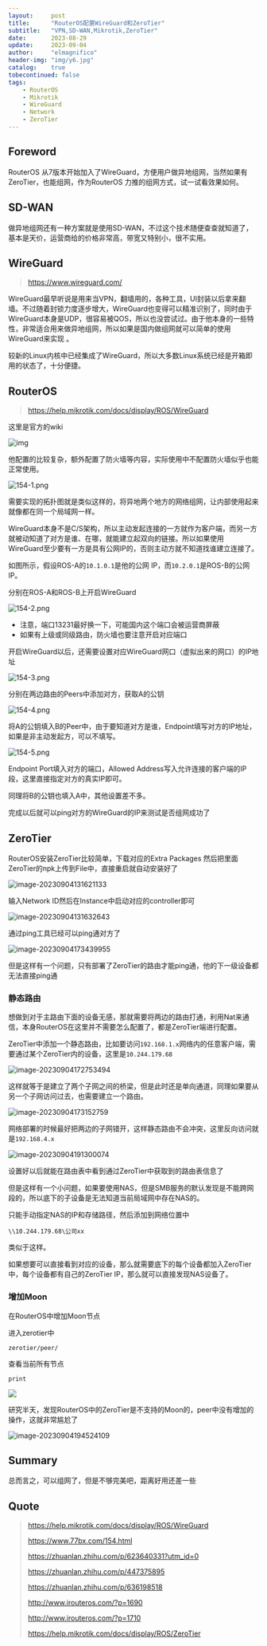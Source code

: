 ```yaml
---
layout:     post
title:      "RouterOS配置WireGuard和ZeroTier"
subtitle:   "VPN,SD-WAN,Mikrotik,ZeroTier"
date:       2023-08-29
update:     2023-09-04
author:     "elmagnifico"
header-img: "img/y6.jpg"
catalog:    true
tobecontinued: false
tags:
    - RouterOS
    - Mikrotik
    - WireGuard
    - Network
    - ZeroTier
---
```


## Foreword

RouterOS 从7版本开始加入了WireGuard，方便用户做异地组网，当然如果有ZeroTier，也能组网，作为RouterOS 力推的组网方式，试一试看效果如何。



## SD-WAN

做异地组网还有一种方案就是使用SD-WAN，不过这个技术随便查查就知道了，基本是天价，运营商给的价格非常高，带宽又特别小，很不实用。



## WireGuard

> https://www.wireguard.com/

WireGuard最早听说是用来当VPN，翻墙用的，各种工具，UI封装以后拿来翻墙。不过随着封锁力度逐步增大，WireGuard也变得可以精准识别了，同时由于WireGuard本身是UDP，很容易被QOS，所以也没尝试过。由于他本身的一些特性，非常适合用来做异地组网，所以如果是国内做组网就可以简单的使用WireGuard来实现 。

较新的Linux内核中已经集成了WireGuard，所以大多数Linux系统已经是开箱即用的状态了，十分便捷。



## RouterOS

> https://help.mikrotik.com/docs/display/ROS/WireGuard

这里是官方的wiki

![img](https://img.elmagnifico.tech/static/upload/elmagnifico/202308292327684.png)

他配置的比较复杂，额外配置了防火墙等内容，实际使用中不配置防火墙似乎也能正常使用。



![154-1.png](https://img.elmagnifico.tech/static/upload/elmagnifico/202308292256187.png)

需要实现的拓扑图就是类似这样的，将异地两个地方的网络组网，让内部使用起来就像都在同一个局域网一样。



WireGuard本身不是C/S架构，所以主动发起连接的一方就作为客户端，而另一方就被动知道了对方是谁、在哪，就能建立起双向的链接。所以如果使用WireGuard至少要有一方是具有公网IP的，否则主动方就不知道找谁建立连接了。



如图所示，假设ROS-A的`10.1.0.1`是他的公网 IP，而`10.2.0.1`是ROS-B的公网IP。



分别在ROS-A和ROS-B上开启WireGuard

![154-2.png](https://img.elmagnifico.tech/static/upload/elmagnifico/202308292311157.png)

- 注意，端口13231最好换一下，可能国内这个端口会被运营商屏蔽
- 如果有上级或同级路由，防火墙也要注意开启对应端口



开启WireGuard以后，还需要设置对应WireGuard网口（虚拟出来的网口）的IP地址

![154-3.png](https://img.elmagnifico.tech/static/upload/elmagnifico/202308292315057.png)



分别在两边路由的Peers中添加对方，获取A的公钥

![154-4.png](https://img.elmagnifico.tech/static/upload/elmagnifico/202308292316544.png)

将A的公钥填入B的Peer中，由于要知道对方是谁，Endpoint填写对方的IP地址，如果是非主动发起方，可以不填写。

![154-5.png](https://img.elmagnifico.tech/static/upload/elmagnifico/202308292316703.png)

Endpoint Port填入对方的端口，Allowed Address写入允许连接的客户端的IP段，这里直接指定对方的真实IP即可。



同理将B的公钥也填入A中，其他设置差不多。



完成以后就可以ping对方的WireGuard的IP来测试是否组网成功了



## ZeroTier

RouterOS安装ZeroTier比较简单，下载对应的Extra Packages 然后把里面ZeroTier的npk上传到File中，直接重启就自动安装好了

![image-20230904131621133](https://img.elmagnifico.tech/static/upload/elmagnifico/image-20230904131621133.png)

输入Network ID然后在Instance中启动对应的controller即可

![image-20230904131632643](https://img.elmagnifico.tech/static/upload/elmagnifico/image-20230904131632643.png)

通过ping工具已经可以ping通对方了

![image-20230904173439955](https://img.elmagnifico.tech/static/upload/elmagnifico/image-20230904173439955.png)

但是这样有一个问题，只有部署了ZeroTier的路由才能ping通，他的下一级设备都无法直接ping通



### 静态路由

想做到对于主路由下面的设备无感，那就需要将两边的路由打通，利用Nat来通信，本身RouterOS在这里并不需要怎么配置了，都是ZeroTier端进行配置。



ZeroTier中添加一个静态路由，比如要访问`192.168.1.x`网络内的任意客户端，需要通过某个ZeroTier内的设备，这里是`10.244.179.68`

![image-20230904172753494](https://img.elmagnifico.tech/static/upload/elmagnifico/image-20230904172753494.png)

这样就等于是建立了两个子网之间的桥梁，但是此时还是单向通道，同理如果要从另一个子网访问过去，也需要建立一个路由。

![image-20230904173152759](https://img.elmagnifico.tech/static/upload/elmagnifico/image-20230904173152759.png)

网络部署的时候最好把两边的子网错开，这样静态路由不会冲突，这里反向访问就是`192.168.4.x`

![image-20230904191300074](https://img.elmagnifico.tech/static/upload/elmagnifico/image-20230904191300074.png)

设置好以后就能在路由表中看到通过ZeroTier中获取到的路由表信息了



但是这样有一个小问题，如果要使用NAS，但是SMB服务的默认发现是不能跨网段的，所以底下的子设备是无法知道当前局域网中存在NAS的。

只能手动指定NAS的IP和存储路径，然后添加到网络位置中

```
\\10.244.179.68\公司xx
```

类似于这样。



如果想要可以直接看到对应的设备，那么就需要底下的每个设备都加入ZeroTier中，每个设备都有自己的ZeroTier IP，那么就可以直接发现NAS设备了。



### 增加Moon

在RouterOS中增加Moon节点

进入zerotier中

```
zerotier/peer/
```



查看当前所有节点

```
print
```

![](https://img.elmagnifico.tech/static/upload/elmagnifico/image-20230904192811527.png)

研究半天，发现RouterOS中的ZeroTier是不支持的Moon的，peer中没有增加的操作，这就非常尴尬了

![image-20230904194524109](https://img.elmagnifico.tech/static/upload/elmagnifico/image-20230904194524109.png)



## Summary

总而言之，可以组网了，但是不够完美吧，距离好用还差一些



## Quote

> https://help.mikrotik.com/docs/display/ROS/WireGuard
>
> https://www.77bx.com/154.html
>
> https://zhuanlan.zhihu.com/p/623640331?utm_id=0
>
> https://zhuanlan.zhihu.com/p/447375895
>
> https://zhuanlan.zhihu.com/p/636198518
>
> http://www.irouteros.com/?p=1690
>
> http://www.irouteros.com/?p=1710
>
> https://help.mikrotik.com/docs/display/ROS/ZeroTier
